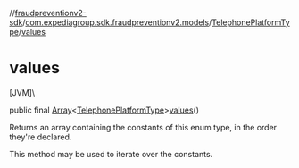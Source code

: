 //[fraudpreventionv2-sdk](../../../index.md)/[com.expediagroup.sdk.fraudpreventionv2.models](../index.md)/[TelephonePlatformType](index.md)/[values](values.md)

# values

[JVM]\

public final [Array](https://kotlinlang.org/api/latest/jvm/stdlib/kotlin/-array/index.html)&lt;[TelephonePlatformType](index.md)&gt;[values](values.md)()

Returns an array containing the constants of this enum type, in the order they're declared.

This method may be used to iterate over the constants.
